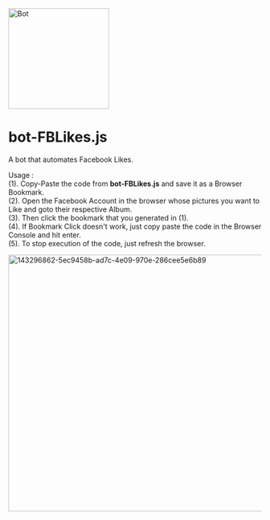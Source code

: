 
<img src="https://freepngimg.com/thumb/terminator/21148-9-terminator-picture.png" width="200" title="Bot" alt="Bot" />  

# bot-FBLikes.js
A bot that automates Facebook Likes.  

Usage :  
(1). Copy-Paste the code from **bot-FBLikes.js** and save it as a Browser Bookmark.  
(2). Open the Facebook Account in the browser whose pictures you want to Like and goto their respective Album.  
(3). Then click the bookmark that you generated in (1).  
(4). If Bookmark Click doesn't work, just copy paste the code in the Browser Console and hit enter.  
(5). To stop execution of the code, just refresh the browser.

<img width="510" alt="143296862-5ec9458b-ad7c-4e09-970e-286cee5e6b89" src="https://user-images.githubusercontent.com/6196046/147591940-52389d85-aab8-4b18-badd-da75bf6d4dbf.png">
